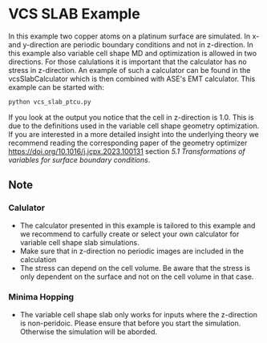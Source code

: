 # VCS SLAB Example
In this example two copper atoms on a platinum surface are simulated. In x- and y-direction are periodic boundary conditions and not in z-direction. In this example also variable cell shape MD and optimization is allowed in two directions. For those calulations it is important that the calculator has no stress in z-direction. An example of such a calculator can be found in the vcsSlabCalculator which is then combined with ASE's EMT calculator. This example can be started with:
```bash
python vcs_slab_ptcu.py
```

If you look at the output you notice that the cell in z-direction is 1.0. This is due to the definitions used in the variable cell shape geometry optimization. If you are interested in a more detailed insight into the underlying theory we recommend reading the corresponding paper of the geometry optimizer https://doi.org/10.1016/j.jcpx.2023.100131 section *5.1 Transformations of variables for surface boundary conditions*.

## Note
### Calulator
- The calculator presented in this example is tailored to this example and we recommend to carfully create or select your own calculator for variable cell shape slab simulations. 
- Make sure that in z-direction no periodic images are included in the calculation
- The stress can depend on the cell volume. Be aware that the stress is only dependent on the surface and not on the cell volume in that case.

### Minima Hopping
- The variable cell shape slab only works for inputs where the z-direction is non-peridoic. Please ensure that before you start the simulation. Otherwise the simulation will be aborded. 


